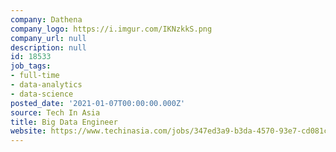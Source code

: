 ```yaml
---
company: Dathena
company_logo: https://i.imgur.com/IKNzkkS.png
company_url: null
description: null
id: 18533
job_tags:
- full-time
- data-analytics
- data-science
posted_date: '2021-01-07T00:00:00.000Z'
source: Tech In Asia
title: Big Data Engineer
website: https://www.techinasia.com/jobs/347ed3a9-b3da-4570-93e7-cd081c240e92/apply
---
```

